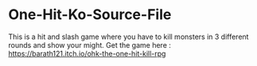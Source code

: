 # One-Hit-Ko-Source-File
This is a hit and slash game where you have to kill monsters in 3 different rounds and show your might.
Get the game here : https://barath121.itch.io/ohk-the-one-hit-kill-rpg

